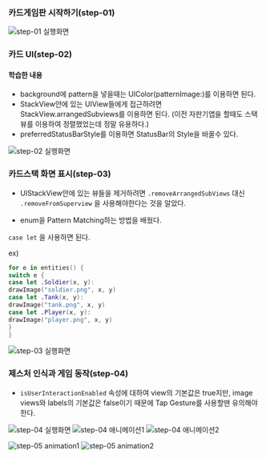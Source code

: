 ### 카드게임판 시작하기(step-01)

![step-01 실행화면](https://user-images.githubusercontent.com/38850628/51820755-28138300-231a-11e9-9ca1-2f296b1641d2.png)

### 카드 UI(step-02)

#### 학습한 내용

- background에 pattern을 넣을때는 UIColor(patternImage:)를 이용하면 된다.
- StackView안에 있는 UIView들에게 접근하려면 StackView.arrangedSubviews를 이용하면 된다. (이전 자판기앱을 할때도 스택뷰를 이용하여 정렬했었는데 정말 유용하다.)
- preferredStatusBarStyle를 이용하면 StatusBar의 Style을 바꿀수 있다.

![step-02 실행화면](https://user-images.githubusercontent.com/38850628/51850829-ef010000-2365-11e9-9691-c909f212001d.gif)

### 카드스택 화면 표시(step-03)

- UIStackView안에 있는 뷰들을 제거하려면 `.removeArrangedSubViews` 대신 `.removeFromSuperview` 을 사용해야한다는 것을 알았다.

- enum을 Pattern Matching하는 방법을 배웠다.

`case let` 을 사용하면 된다.

ex)
```Swift
for e in entities() {
switch e {
case let .Soldier(x, y):
drawImage("soldier.png", x, y)
case let .Tank(x, y):
drawImage("tank.png", x, y)
case let .Player(x, y):
drawImage("player.png", x, y)
}
}
```

![step-03 실행화면](https://user-images.githubusercontent.com/38850628/52999633-a242ad80-3469-11e9-994c-07f63f860f9b.gif)

### 제스처 인식과 게임 동작(step-04)

- `isUserInteractionEnabled` 속성에 대하여 view의 기본값은 true지만, image views와 labels의 기본값은 false이기 때문에 Tap Gesture를 사용할땐 유의해야한다.

![step-04 실행화면](https://user-images.githubusercontent.com/38850628/53711063-b03df880-3e83-11e9-8fe3-d66b13c66c6a.gif)
![step-04 애니메이션1](https://user-images.githubusercontent.com/38850628/54326872-6a372080-464b-11e9-9177-7b795929a90e.gif)
![step-04 애니메이션2](https://user-images.githubusercontent.com/38850628/54326873-6acfb700-464b-11e9-8079-2cf0ee3bf5f0.gif)

![step-05 animation1](https://user-images.githubusercontent.com/38850628/54986018-38cc3680-4ff5-11e9-862b-efa2d4e45583.gif)
![step-05 animation2](https://user-images.githubusercontent.com/38850628/54986017-38cc3680-4ff5-11e9-8ae8-8eb72302a146.gif)
